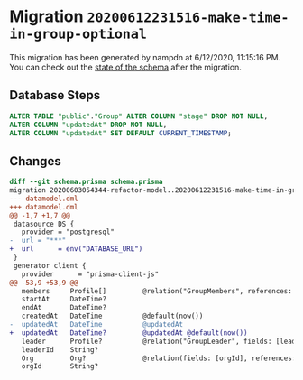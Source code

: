 # Migration `20200612231516-make-time-in-group-optional`

This migration has been generated by nampdn at 6/12/2020, 11:15:16 PM.
You can check out the [state of the schema](./schema.prisma) after the migration.

## Database Steps

```sql
ALTER TABLE "public"."Group" ALTER COLUMN "stage" DROP NOT NULL,
ALTER COLUMN "updatedAt" DROP NOT NULL,
ALTER COLUMN "updatedAt" SET DEFAULT CURRENT_TIMESTAMP;
```

## Changes

```diff
diff --git schema.prisma schema.prisma
migration 20200603054344-refactor-model..20200612231516-make-time-in-group-optional
--- datamodel.dml
+++ datamodel.dml
@@ -1,7 +1,7 @@
 datasource DS {
   provider = "postgresql"
-  url = "***"
+  url      = env("DATABASE_URL")
 }
 generator client {
   provider      = "prisma-client-js"
@@ -53,9 +53,9 @@
   members     Profile[]         @relation("GroupMembers", references: [id])
   startAt     DateTime?
   endAt       DateTime?
   createdAt   DateTime          @default(now())
-  updatedAt   DateTime          @updatedAt
+  updatedAt   DateTime?         @updatedAt @default(now())
   leader      Profile?          @relation("GroupLeader", fields: [leaderId], references: [id])
   leaderId    String?
   Org         Org?              @relation(fields: [orgId], references: [id])
   orgId       String?
```


